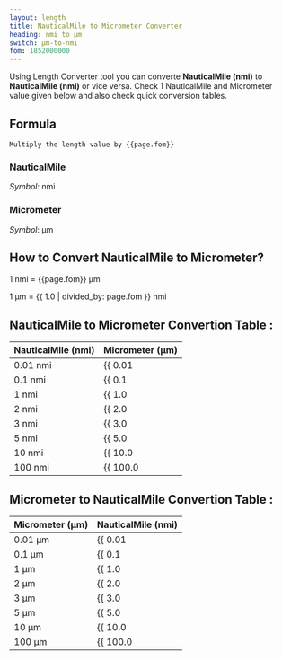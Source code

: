 ```yaml
---
layout: length
title: NauticalMile to Micrometer Converter
heading: nmi to μm
switch: μm-to-nmi
fom: 1852000000
---
```


Using Length Converter tool you can converte **NauticalMile (nmi)** to **NauticalMile (nmi)** or vice versa. Check 1 NauticalMile and Micrometer value given below and also check quick conversion tables.

## Formula
`Multiply the length value by {{page.fom}}`

### NauticalMile
*Symbol*: nmi

### Micrometer
*Symbol*: μm

## How to Convert NauticalMile to Micrometer?
1 nmi = {{page.fom}} μm

1 μm = {{ 1.0 | divided_by: page.fom }} nmi

## NauticalMile to Micrometer Convertion Table :

| NauticalMile (nmi) | Micrometer (μm) |
| ---- | ---- |
| 0.01 nmi | {{ 0.01 | times: page.fom | round: 12 }} μm |
| 0.1 nmi | {{ 0.1 | times: page.fom | round: 12 }} μm |
| 1 nmi | {{ 1.0 | times: page.fom | round: 12 }} μm |
| 2 nmi | {{ 2.0 | times: page.fom | round: 12 }} μm |
| 3 nmi | {{ 3.0 | times: page.fom | round: 12 }} μm |
| 5 nmi | {{ 5.0 | times: page.fom | round: 12 }} μm |
| 10 nmi | {{ 10.0 | times: page.fom | round: 12 }} μm |
| 100 nmi | {{ 100.0 | times: page.fom | round: 12 }} μm |

## Micrometer to NauticalMile Convertion Table :

| Micrometer (μm) | NauticalMile (nmi) |
| ---- | ---- |
| 0.01 μm | {{ 0.01 | divided_by: page.fom | round: 12 }} nmi |
| 0.1 μm | {{ 0.1 | divided_by: page.fom | round: 12 }} nmi |
| 1 μm | {{ 1.0 | divided_by: page.fom | round: 12 }} nmi |
| 2 μm | {{ 2.0 | divided_by: page.fom | round: 12 }} nmi |
| 3 μm | {{ 3.0 | divided_by: page.fom | round: 12 }} nmi |
| 5 μm | {{ 5.0 | divided_by: page.fom | round: 12 }} nmi |
| 10 μm | {{ 10.0 | divided_by: page.fom | round: 12 }} nmi |
| 100 μm | {{ 100.0 | divided_by: page.fom | round: 12 }} nmi |

<script>
selectInput[10].selected = true
selectOutput[1].selected = true
</script>
